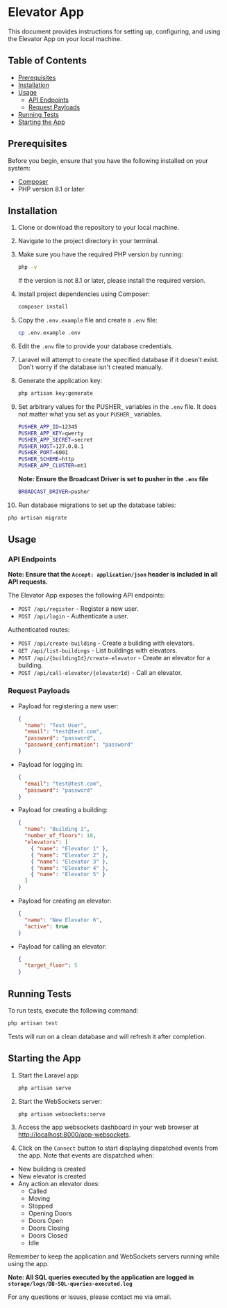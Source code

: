 # Elevator App

This document provides instructions for setting up, configuring, and using the Elevator App on your local machine.

## Table of Contents

- [Prerequisites](#prerequisites)
- [Installation](#installation)
- [Usage](#usage)
  - [API Endpoints](#api-endpoints)
  - [Request Payloads](#request-payloads)
- [Running Tests](#running-tests)
- [Starting the App](#starting-the-app)

## Prerequisites

Before you begin, ensure that you have the following installed on your system:

- [Composer](https://getcomposer.org/)
- PHP version 8.1 or later

## Installation

1. Clone or download the repository to your local machine.

2. Navigate to the project directory in your terminal.

3. Make sure you have the required PHP version by running:

   ```bash
   php -v
   ```

   If the version is not 8.1 or later, please install the required version.

4. Install project dependencies using Composer:

   ```bash
   composer install
   ```

5. Copy the `.env.example` file and create a `.env` file:

   ```bash
   cp .env.example .env
   ```

6. Edit the `.env` file to provide your database credentials.

7. Laravel will attempt to create the specified database if it doesn't exist. Don't worry if the database isn't created manually.

8. Generate the application key:

   ```bash
   php artisan key:generate
   ```

9. Set arbitrary values for the PUSHER_ variables in the `.env` file. It does not matter what you set as your `PUSHER_` variables.

    ```bash
    PUSHER_APP_ID=12345
    PUSHER_APP_KEY=qwerty
    PUSHER_APP_SECRET=secret
    PUSHER_HOST=127.0.0.1
    PUSHER_PORT=6001
    PUSHER_SCHEME=http
    PUSHER_APP_CLUSTER=mt1
    ```

    **Note: Ensure the Broadcast Driver is set to pusher in the `.env` file**

    ```bash
    BROADCAST_DRIVER=pusher
    ```

10. Run database migrations to set up the database tables:

   ```bash
   php artisan migrate
   ```

## Usage

### API Endpoints

**Note: Ensure that the `Accept: application/json` header is included in all API requests.**

The Elevator App exposes the following API endpoints:

- `POST /api/register` - Register a new user.
- `POST /api/login` - Authenticate a user.

Authenticated routes:

- `POST /api/create-building` - Create a building with elevators.
- `GET /api/list-buildings` - List buildings with elevators.
- `POST /api/{buildingId}/create-elevator` - Create an elevator for a building.
- `POST /api/call-elevator/{elevatorId}` - Call an elevator.

### Request Payloads

- Payload for registering a new user:

  ```json
  {
    "name": "Test User",
    "email": "test@test.com",
    "password": "password",
    "password_confirmation": "password"
  }
  ```

- Payload for logging in:

  ```json
  {
    "email": "test@test.com",
    "password": "password"
  }
  ```

- Payload for creating a building:

  ```json
  {
    "name": "Building 1",
    "number_of_floors": 10,
    "elevators": [
      { "name": "Elevator 1" },
      { "name": "Elevator 2" },
      { "name": "Elevator 3" },
      { "name": "Elevator 4" },
      { "name": "Elevator 5" }
    ]
  }
  ```

- Payload for creating an elevator:

  ```json
  {
    "name": "New Elevator 6",
    "active": true
  }
  ```

- Payload for calling an elevator:

  ```json
  {
    "target_floor": 5
  }
  ```

## Running Tests

To run tests, execute the following command:

```bash
php artisan test
```

Tests will run on a clean database and will refresh it after completion.

## Starting the App

1. Start the Laravel app:

   ```bash
   php artisan serve
   ```

2. Start the WebSockets server:

   ```bash
   php artisan websockets:serve
   ```

3. Access the app websockets dashboard in your web browser at [http://localhost:8000/app-websockets](http://localhost:8000/app-websockets).

4. Click on the `Connect` button to start displaying dispatched events from the app. Note that events are dispatched when:

- New building is created
- New elevator is created
- Any action an elevator does:
  - Called
  - Moving
  - Stopped
  - Opening Doors
  - Doors Open
  - Doors Closing
  - Doors Closed
  - Idle

Remember to keep the application and WebSockets servers running while using the app.

 **Note: All SQL queries executed by the application are logged in ``storage/logs/DB-SQL-queries-executed.log``**

For any questions or issues, please contact me via email.

